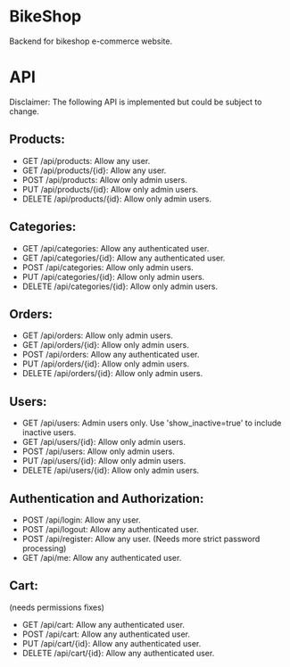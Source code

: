 # BikeShop
Backend for bikeshop e-commerce website.
# API
Disclaimer: The following API is implemented but could be subject to change.
## Products:

* GET /api/products: Allow any user.
* GET /api/products/{id}: Allow any user.
* POST /api/products: Allow only admin users.
* PUT /api/products/{id}: Allow only admin users.
* DELETE /api/products/{id}: Allow only admin users.
## Categories:

* GET /api/categories: Allow any authenticated user.
* GET /api/categories/{id}: Allow any authenticated user.
* POST /api/categories: Allow only admin users.
* PUT /api/categories/{id}: Allow only admin users.
* DELETE /api/categories/{id}: Allow only admin users.
## Orders:

* GET /api/orders: Allow only admin users. 
* GET /api/orders/{id}: Allow only admin users. 
* POST /api/orders: Allow any authenticated user. 
* PUT /api/orders/{id}: Allow only admin users. 
* DELETE /api/orders/{id}: Allow only admin users. 
## Users:

* GET /api/users: Admin users only. Use 'show_inactive=true' to include inactive users.
* GET /api/users/{id}: Allow only admin users.
* POST /api/users: Allow only admin users.
* PUT /api/users/{id}: Allow only admin users.
* DELETE /api/users/{id}: Allow only admin users.
## Authentication and Authorization:

* POST /api/login: Allow any user.
* POST /api/logout: Allow any authenticated user.
* POST /api/register: Allow any user. (Needs more strict password processing)
* GET /api/me: Allow any authenticated user.
## Cart:
(needs permissions fixes)
* GET /api/cart: Allow any authenticated user.
* POST /api/cart: Allow any authenticated user.
* PUT /api/cart/{id}: Allow any authenticated user.
* DELETE /api/cart/{id}: Allow any authenticated user.
